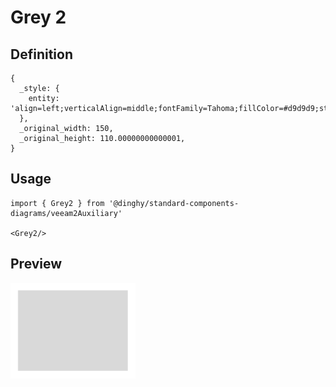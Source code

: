 # Grey 2

## Definition

```
{
  _style: { 
    entity: 'align=left;verticalAlign=middle;fontFamily=Tahoma;fillColor=#d9d9d9;strokeColor=none;fontColor=#ffffff;strokeWidth=2;html=1;whiteSpace=wrap;spacing=6;fontStyle=0',
  },
  _original_width: 150,
  _original_height: 110.00000000000001,
}
```

## Usage

```
import { Grey2 } from '@dinghy/standard-components-diagrams/veeam2Auxiliary'

<Grey2/>
```

## Preview

<img src="./grey-2.png" width="200"/>
